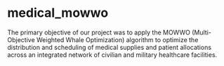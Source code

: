 # medical_mowwo
The primary objective of our project was to apply the MOWWO (Multi-Objective Weighted Whale Optimization) algorithm to optimize the distribution and scheduling of medical supplies and patient allocations across an integrated network of civilian and military healthcare facilities. 

